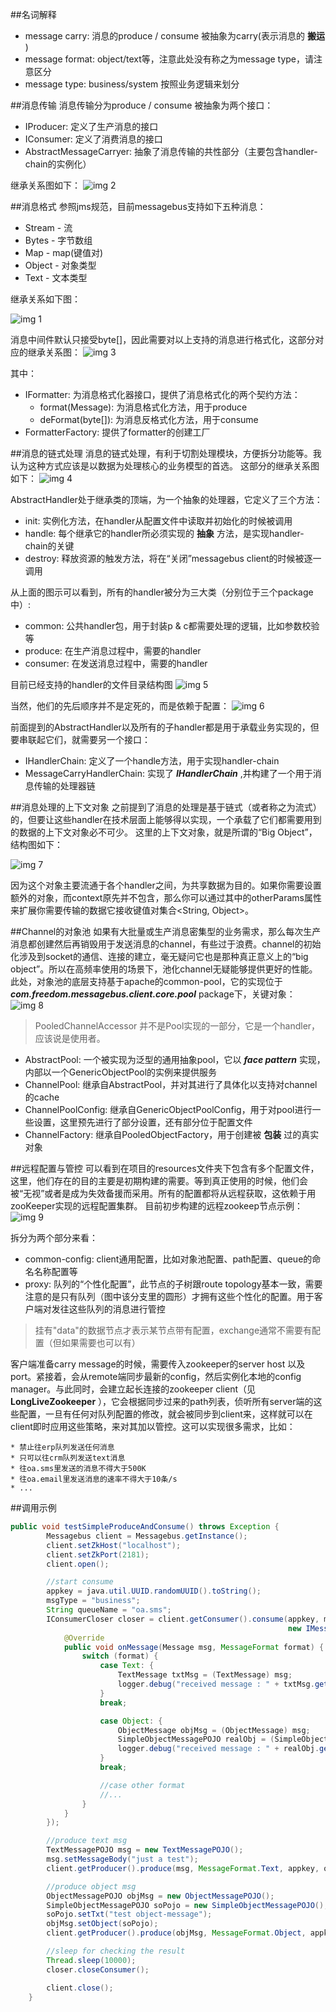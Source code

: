 ##名词解释
- message carry: 消息的produce / consume 被抽象为carry(表示消息的 **搬运** )
- message format: object/text等，注意此处没有称之为message type，请注意区分
- message type: business/system 按照业务逻辑来划分

##消息传输
消息传输分为produce / consume 被抽象为两个接口：

* IProducer: 定义了生产消息的接口
* IConsumer: 定义了消费消息的接口
* AbstractMessageCarryer: 抽象了消息传输的共性部分（主要包含handler-chain的实例化）

继承关系图如下：
![img 2][2]



##消息格式
参照jms规范，目前messagebus支持如下五种消息：

* Stream - 流
* Bytes - 字节数组
* Map - map(键值对)
* Object - 对象类型
* Text - 文本类型

继承关系如下图：

![img 1][1]

消息中间件默认只接受byte[]，因此需要对以上支持的消息进行格式化，这部分对应的继承关系图：
![img 3][3]

其中：

* IFormatter: 为消息格式化器接口，提供了消息格式化的两个契约方法：
    - format(Message): 为消息格式化方法，用于produce
    - deFormat(byte[]): 为消息反格式化方法，用于consume
* FormatterFactory: 提供了formatter的创建工厂

##消息的链式处理
消息的链式处理，有利于切割处理模块，方便拆分功能等。我认为这种方式应该是以数据为处理核心的业务模型的首选。
这部分的继承关系图如下：
![img 4][4]

AbstractHandler处于继承类的顶端，为一个抽象的处理器，它定义了三个方法：

* init: 实例化方法，在handler从配置文件中读取并初始化的时候被调用
* handle: 每个继承它的handler所必须实现的 **抽象** 方法，是实现handler-chain的关键
* destroy: 释放资源的触发方法，将在“关闭”messagebus client的时候被逐一调用

从上面的图示可以看到，所有的handler被分为三大类（分别位于三个package中）:

* common: 公共handler包，用于封装p & c都需要处理的逻辑，比如参数校验等
* produce: 在生产消息过程中，需要的handler
* consumer: 在发送消息过程中，需要的handler

目前已经支持的handler的文件目录结构图
![img 5][5]

当然，他们的先后顺序并不是定死的，而是依赖于配置：
![img 6][6]

前面提到的AbstractHandler以及所有的子handler都是用于承载业务实现的，但要串联起它们，就需要另一个接口：

* IHandlerChain: 定义了一个handle方法，用于实现handler-chain
* MessageCarryHandlerChain: 实现了 ***IHandlerChain*** ,并构建了一个用于消息传输的处理器链

##消息处理的上下文对象
之前提到了消息的处理是基于链式（或者称之为流式）的，但要让这些handler在技术层面上能够得以实现，一个承载了它们都需要用到的数据的上下文对象必不可少。
这里的上下文对象，就是所谓的“Big Object”，结构图如下：

![img 7][7]

因为这个对象主要流通于各个handler之间，为共享数据为目的。如果你需要设置额外的对象，而context原先并不包含，那么你可以通过其中的otherParams属性来扩展你需要传输的数据它接收键值对集合<String, Object>。

##Channel的对象池
如果有大批量或生产消息密集型的业务需求，那么每次生产消息都创建然后再销毁用于发送消息的channel，有些过于浪费。channel的初始化涉及到socket的通信、连接的建立，毫无疑问它也是那种真正意义上的“big object”。所以在高频率使用的场景下，池化channel无疑能够提供更好的性能。
此处，对象池的底层支持基于apache的common-pool，它的实现位于 ***com.freedom.messagebus.client.core.pool*** package下，关键对象：
![img 8][8]

> PooledChannelAccessor 并不是Pool实现的一部分，它是一个handler，应该说是使用者。

* AbstractPool: 一个被实现为泛型的通用抽象pool，它以 ***face pattern*** 实现，内部以一个GenericObjectPool的实例来提供服务
* ChannelPool: 继承自AbstractPool，并对其进行了具体化以支持对channel的cache
* ChannelPoolConfig: 继承自GenericObjectPoolConfig，用于对pool进行一些设置，这里预先进行了部分设置，还有部分位于配置文件
* ChannelFactory: 继承自PooledObjectFactory，用于创建被 **包装** 过的真实对象

##远程配置与管控
可以看到在项目的resources文件夹下包含有多个配置文件，这里，他们存在的目的主要是初期构建的需要。等到真正使用的时候，他们会被“无视”或者是成为失效备援而采用。所有的配置都将从远程获取，这依赖于用zooKeeper实现的远程配置集群。
目前初步构建的远程zookeep节点示例：
![img 9][9]

拆分为两个部分来看：

* common-config: client通用配置，比如对象池配置、path配置、queue的命名名称配置等
* proxy: 队列的“个性化配置”，此节点的子树跟route topology基本一致，需要注意的是只有队列（图中该分支里的圆形）才拥有这些个性化的配置。用于客户端对发往这些队列的消息进行管控

> 挂有"data"的数据节点才表示某节点带有配置，exchange通常不需要有配置（但如果需要也可以有）

客户端准备carry message的时候，需要传入zookeeper的server host 以及 port。紧接着，会从remote端同步最新的config，然后实例化本地的config manager。与此同时，会建立起长连接的zookeeper client（见 **LongLiveZookeeper** ），它会根据同步过来的path列表，侦听所有server端的这些配置，一旦有任何对队列配置的修改，就会被同步到client来，这样就可以在client即时应用这些策略，来对其加以管控。这可以实现很多需求，比如：

```
* 禁止往erp队列发送任何消息
* 只可以往crm队列发送text消息
* 往oa.sms里发送的消息不得大于500K
* 往oa.email里发送消息的速率不得大于10条/s
* ...
```

##调用示例

```java
public void testSimpleProduceAndConsume() throws Exception {
        Messagebus client = Messagebus.getInstance();
        client.setZkHost("localhost");
        client.setZkPort(2181);
        client.open();

        //start consume
        appkey = java.util.UUID.randomUUID().toString();
        msgType = "business";
        String queueName = "oa.sms";
        IConsumerCloser closer = client.getConsumer().consume(appkey, msgType, queueName,
                                                              new IMessageReceiveListener() {
            @Override
            public void onMessage(Message msg, MessageFormat format) {
                switch (format) {
                    case Text: {
                        TextMessage txtMsg = (TextMessage) msg;
                        logger.debug("received message : " + txtMsg.getMessageBody());
                    }
                    break;

                    case Object: {
                        ObjectMessage objMsg = (ObjectMessage) msg;
                        SimpleObjectMessagePOJO realObj = (SimpleObjectMessagePOJO) objMsg.getObject();
                        logger.debug("received message : " + realObj.getTxt());
                    }
                    break;

                    //case other format
                    //...
                }
            }
        });

        //produce text msg
        TextMessagePOJO msg = new TextMessagePOJO();
        msg.setMessageBody("just a test");
        client.getProducer().produce(msg, MessageFormat.Text, appkey, queueName, msgType);

        //produce object msg
        ObjectMessagePOJO objMsg = new ObjectMessagePOJO();
        SimpleObjectMessagePOJO soPojo = new SimpleObjectMessagePOJO();
        soPojo.setTxt("test object-message");
        objMsg.setObject(soPojo);
        client.getProducer().produce(objMsg, MessageFormat.Object, appkey, queueName, msgType);

        //sleep for checking the result
        Thread.sleep(10000);
        closer.closeConsumer();

        client.close();
    }  
    
```


[1]:https://raw.githubusercontent.com/yanghua/messagebus/master/screenshots/message-inherits.png
[2]:https://raw.githubusercontent.com/yanghua/messagebus/master/screenshots/carry-inherits.png
[3]:https://raw.githubusercontent.com/yanghua/messagebus/master/screenshots/message-formatter-inherits.png
[4]:https://raw.githubusercontent.com/yanghua/messagebus/master/screenshots/handle-chain.png
[5]:https://raw.githubusercontent.com/yanghua/messagebus/master/screenshots/handler-chain-structure.png
[6]:https://raw.githubusercontent.com/yanghua/messagebus/master/screenshots/handler-chain-config.png
[7]:https://raw.githubusercontent.com/yanghua/messagebus/master/screenshots/message-context.png
[8]:https://raw.githubusercontent.com/yanghua/messagebus/master/screenshots/channel-pool.png
[9]:https://raw.githubusercontent.com/yanghua/messagebus/master/screenshots/zookeeper-node.png